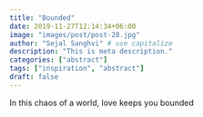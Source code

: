 ```yaml
---
title: "Bounded"
date: 2019-11-27T12:14:34+06:00
image: "images/post/post-28.jpg"
author: "Sejal Sanghvi" # use capitalize
description: "This is meta description."
categories: ["abstract"]
tags: ["inspiration", "abstract"]
draft: false
---
```

In this chaos of a world, love keeps you bounded